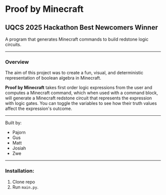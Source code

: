 
  

# Proof by Minecraft
## UQCS 2025 Hackathon Best Newcomers Winner 

  A program that generates Minecraft commands to build redstone logic circuits.

-----
### Overview
The aim of this project was to create a fun, visual, and deterministic representation of boolean algebra in Minecraft.

**Proof by Minecraft** takes first order logic expressions from the user and computes a Minecraft command, which when used with a command block, will generate a Minecraft redstone circuit that represents the expression with logic gates. You can toggle the variables to see how their truth values affect the expression's outcome.
  
  
-----
  Built by:
- Pajorn
- Gus
- Matt
- Josiah
- Zwe


-----
### Installation:
1. Clone repo
2. Run `main.py`.


